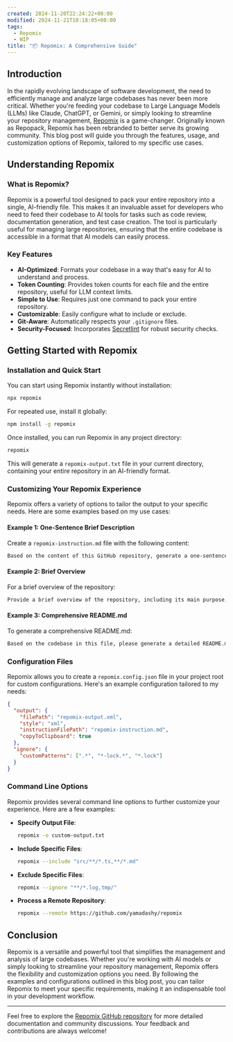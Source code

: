 ```yaml
---
created: 2024-11-20T22:24:22+08:00
modified: 2024-11-21T10:18:05+08:00
tags:
  - Repomix
  - WIP
title: "📦 Repomix: A Comprehensive Guide"
---
```


## Introduction

In the rapidly evolving landscape of software development, the need to efficiently manage and analyze large codebases has never been more critical. Whether you're feeding your codebase to Large Language Models (LLMs) like Claude, ChatGPT, or Gemini, or simply looking to streamline your repository management, [Repomix](https://github.com/yamadashy/repomix) is a game-changer. Originally known as Repopack, Repomix has been rebranded to better serve its growing community. This blog post will guide you through the features, usage, and customization options of Repomix, tailored to my specific use cases.

## Understanding Repomix

### What is Repomix?

Repomix is a powerful tool designed to pack your entire repository into a single, AI-friendly file. This makes it an invaluable asset for developers who need to feed their codebase to AI tools for tasks such as code review, documentation generation, and test case creation. The tool is particularly useful for managing large repositories, ensuring that the entire codebase is accessible in a format that AI models can easily process.

### Key Features

- **AI-Optimized**: Formats your codebase in a way that's easy for AI to understand and process.
- **Token Counting**: Provides token counts for each file and the entire repository, useful for LLM context limits.
- **Simple to Use**: Requires just one command to pack your entire repository.
- **Customizable**: Easily configure what to include or exclude.
- **Git-Aware**: Automatically respects your `.gitignore` files.
- **Security-Focused**: Incorporates [Secretlint](https://github.com/secretlint/secretlint) for robust security checks.

## Getting Started with Repomix

### Installation and Quick Start

You can start using Repomix instantly without installation:

```bash
npx repomix
```

For repeated use, install it globally:

```bash
npm install -g repomix
```

Once installed, you can run Repomix in any project directory:

```bash
repomix
```

This will generate a `repomix-output.txt` file in your current directory, containing your entire repository in an AI-friendly format.

### Customizing Your Repomix Experience

Repomix offers a variety of options to tailor the output to your specific needs. Here are some examples based on my use cases:

#### Example 1: One-Sentence Brief Description

Create a `repomix-instruction.md` file with the following content:

```markdown
Based on the content of this GitHub repository, generate a one-sentence brief description. The description should highlight the main purpose and key features of the repository.
```

#### Example 2: Brief Overview

For a brief overview of the repository:

```markdown
Provide a brief overview of the repository, including its main purpose, key features, and any notable technologies or frameworks used.
```

#### Example 3: Comprehensive README.md

To generate a comprehensive README.md:

```markdown
Based on the codebase in this file, please generate a detailed README.md that includes an overview of the project, its main features, setup instructions, and usage examples.
```

### Configuration Files

Repomix allows you to create a `repomix.config.json` file in your project root for custom configurations. Here's an example configuration tailored to my needs:

```json
{
  "output": {
    "filePath": "repomix-output.xml",
    "style": "xml",
    "instructionFilePath": "repomix-instruction.md",
    "copyToClipboard": true
  },
  "ignore": {
    "customPatterns": [".*", "*-lock.*", "*.lock"]
  }
}
```

### Command Line Options

Repomix provides several command line options to further customize your experience. Here are a few examples:

- **Specify Output File**:

  ```bash
  repomix -o custom-output.txt
  ```

- **Include Specific Files**:

  ```bash
  repomix --include "src/**/*.ts,**/*.md"
  ```

- **Exclude Specific Files**:

  ```bash
  repomix --ignore "**/*.log,tmp/"
  ```

- **Process a Remote Repository**:

  ```bash
  repomix --remote https://github.com/yamadashy/repomix
  ```

## Conclusion

Repomix is a versatile and powerful tool that simplifies the management and analysis of large codebases. Whether you're working with AI models or simply looking to streamline your repository management, Repomix offers the flexibility and customization options you need. By following the examples and configurations outlined in this blog post, you can tailor Repomix to meet your specific requirements, making it an indispensable tool in your development workflow.

---

Feel free to explore the [Repomix GitHub repository](https://github.com/yamadashy/repomix) for more detailed documentation and community discussions. Your feedback and contributions are always welcome!
